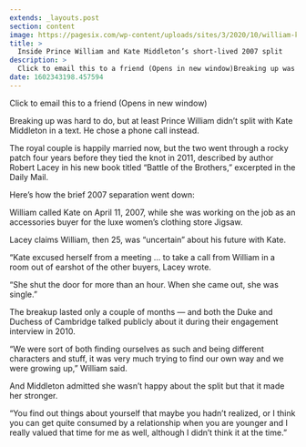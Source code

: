 ```yaml
--- 
extends: _layouts.post 
section: content 
image: https://pagesix.com/wp-content/uploads/sites/3/2020/10/william-kate.jpg?quality=90&strip=all&w=1200 
title: > 
  Inside Prince William and Kate Middleton’s short-lived 2007 split 
description: > 
  Click to email this to a friend (Opens in new window)Breaking up was hard to do, but at least Prince William didn’t split with Kate Middleton in a text.Here’s how the brief 2007 separation went down:William called Kate on April 11, 2007, while she was working on the job as an accessories buyer for the luxe women’s clothing store Jigsaw.Lacey claims William, then 25, was “uncertain” about his future with Kate.“Kate excused herself from a meeting … to take a call from William in a room out of earshot of the other buyers, Lacey wrote.And Middleton admitted she wasn’t happy about the split but that it made her stronger. 
date: 1602343198.457594 
--- 
```

Click to email this to a friend (Opens in new window)

Breaking up was hard to do, but at least Prince William didn’t split with Kate Middleton in a text. He chose a phone call instead.

The royal couple is happily married now, but the two went through a rocky patch four years before they tied the knot in 2011, described by author Robert Lacey in his new book titled “Battle of the Brothers,” excerpted in the Daily Mail.

Here’s how the brief 2007 separation went down:

William called Kate on April 11, 2007, while she was working on the job as an accessories buyer for the luxe women’s clothing store Jigsaw.

Lacey claims William, then 25, was “uncertain” about his future with Kate.

“Kate excused herself from a meeting … to take a call from William in a room out of earshot of the other buyers, Lacey wrote.

“She shut the door for more than an hour. When she came out, she was single.”

The breakup lasted only a couple of months — and both the Duke and Duchess of Cambridge talked publicly about it during their engagement interview in 2010.

“We were sort of both finding ourselves as such and being different characters and stuff, it was very much trying to find our own way and we were growing up,” William said.

And Middleton admitted she wasn’t happy about the split but that it made her stronger.

“You find out things about yourself that maybe you hadn’t realized, or I think you can get quite consumed by a relationship when you are younger and I really valued that time for me as well, although I didn’t think it at the time.”